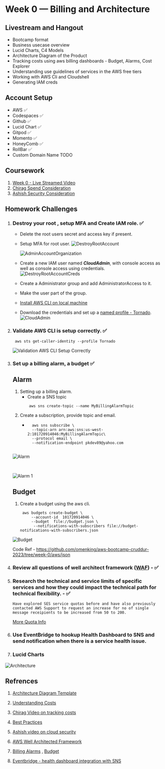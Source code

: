 # Week 0 — Billing and Architecture


## Livestream and Hangout
- Bootcamp format
- Business usecase overview
- Lucid Charts, C4 Models 
- Architecture Diagram of the Product
- Tracking costs using aws billing dashboards - Budget, Alarms, Cost Explorer
- Understanding use guidelines of services in the AWS free tiers 
- Working with AWS Cli and Cloudshell
- Generating IAM creds 


## Account Setup 

 - AWS                ✅
 - Codespaces         ✅ 
 - Github             ✅
 - Lucid Chart        ✅ 
 - Gitpod             ✅ 
 - Momento            ✅ 
 - HoneyComb          ✅ 
 - RollBar            ✅ 
 - Custom Domain Name TODO

 ## Coursework 

 1) [ Week 0 - Live Streamed Video](https://www.youtube.com/watch?v=SG8blanhAOg&list=PLBfufR7vyJJ7k25byhRXJldB5AiwgNnWv&index=12)
 2) [ Chirag Spend Consideration](https://www.youtube.com/watch?v=OVw3RrlP-sI&list=PLBfufR7vyJJ7k25byhRXJldB5AiwgNnWv&index=13)
 3) [ Ashish Security Consideration](https://www.youtube.com/watch?v=4EMWBYVggQI&list=PLBfufR7vyJJ7k25byhRXJldB5AiwgNnWv&index=15)

## Homework Challenges

1) ### Destroy your root , setup MFA and Create IAM role. ✅

    - Delete the root users secret and access key if present. 
    - Setup MFA for root user.
     ![DestroyRootAccount](../public/week0/DestroyRootUserMFA.png)
   
      ![AdminAccountOrganization](../public/week0/AdminAccountUsingOrganizations.png)
   
    
    - Create a new IAM user named <i><b>CloudAdmin</b></i>, with console access as well as console access using credentials.
     ![DestroyRootAccountCreds](../public/week0/AdminAccountMFA.png)

    - Create a Administrator group and add AdministratorAccess to it.
    - Make the user part of the group.
    - [Install AWS CLI on local machine](https://docs.aws.amazon.com/polly/latest/dg/setup-aws-cli.html)
    - Download the credentials and set up a [named profile - Tornado](https://docs.aws.amazon.com/cli/latest/userguide/cli-configure-profiles.html).
      ![CloudAdmin](../public/week0/CloudAdmin.png)




2) ### Validate AWS CLI is setup correctly. ✅

    ``` aws sts get-caller-identity --profile Tornado```

    ![Validation AWS CLI Setup Correctly](../public/week0/AWS-Cli-Setup.png)


3) ### Set up a billing alarm, a budget ✅

    ## Alarm 

    1) Setting up a billing alarm.
        - Create a SNS topic 
        ```
            aws sns create-topic --name MyBillingAlarmTopic
        ```
    2) Create a subscription, provide topic and email.
        - ```
            aws sns subscribe \
            --topic-arn arn:aws:sns:us-west-2:101720914046:MyBillingAlarmTopic\
            --protocol email \
            --notification-endpoint pkdev89@yahoo.com 
        ```

    ![Alarm](../public/week0/Subscription.png)

    <br>

    ![Alarm 1](../public/week0/SubscriptionConfirmation.png)

    ## Budget

    1) Create a budget using the aws cli. 

       ```
        aws budgets create-budget \
            --account-id  101720914046 \
            --budget  file://budget.json \
             --notifications-with-subscribers file://budget-notifications-with-subscribers.json
       ```

    ![Budget](../public/week0/Budgets.png)

    Code Ref  - https://github.com/omenking/aws-bootcamp-cruddur-2023/tree/week-0/aws/json

4) ### Review all questions of well architect framework ([WAF](https://aws.amazon.com/architecture/well-architected/?wa-lens-whitepapers.sort-by=item.additionalFields.sortDate&wa-lens-whitepapers.sort-order=desc&wa-guidance-whitepapers.sort-by=item.additionalFields.sortDate&wa-guidance-whitepapers.sort-order=desc)) - ✅

5) ### Research the technical and service limits of     specific services and how they could impact the technical path for technical flexibility. - ✅

    ``` Have explored SES service quotas before and have also previously contacted AWS Support to request an increase for no of single message receipients to be increased from 50 to 200. ```

    [More Quota Info](https://docs.aws.amazon.com/ses/latest/dg/quotas.html)

6) ### Use EventBridge to hookup Health Dashboard to SNS and send notification when there is a service health issue.


7) ### Lucid Charts

![Architecture](../public/week0/Architecture.png)





## Refrences 

1) [Architecture Diagram Template](https://lucid.app/lucidchart/6f80cd2d-7d18-4731-aadc-bdda9773c092/edit?invitationId=inv_c648fee2-f691-443d-8602-7e959b41a18d&page=0_0#)

2) [Understanding Costs](https://docs.google.com/document/d/10Hec7Or1ZUedl0ye-05mVPhYFR5-ySh2K8ZbFqTxu1w/edit#bookmark=id.n67i8zg8ikxc)

3) [Chirag Video on tracking costs](https://www.youtube.com/watch?v=OVw3RrlP-sI&t=851s)

4) [Best Practices](https://docs.aws.amazon.com/IAM/latest/UserGuide/best-practices.html)


5) [Ashish video on cloud security](https://www.youtube.com/watch?v=4EMWBYVggQI&list=PLBfufR7vyJJ7k25byhRXJldB5AiwgNnWv&index=15)

6) [AWS Well Architected Framework](https://aws.amazon.com/architecture/well-architected/?wa-lens-whitepapers.sort-by=item.additionalFields.sortDate&wa-lens-whitepapers.sort-order=desc&wa-guidance-whitepapers.sort-by=item.additionalFields.sortDate&wa-guidance-whitepapers.sort-order=desc)

7) [Billing Alarms](https://docs.aws.amazon.com/AmazonCloudWatch/latest/monitoring/monitor_estimated_charges_with_cloudwatch.html#turning_on_billing_metrics) , [Budget](https://docs.aws.amazon.com/cost-management/latest/userguide/budgets-create.html)

8) [Eventbridge - health dashboard integration with SNS](https://docs.aws.amazon.com/health/latest/ug/cloudwatch-events-health.html#creating-event-bridge-events-rule-for-aws-health)


